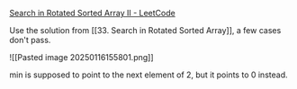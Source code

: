 [Search in Rotated Sorted Array II - LeetCode](https://leetcode.com/problems/search-in-rotated-sorted-array-ii/description/)

Use the solution from [[33. Search in Rotated Sorted Array]], a few cases don't pass.

![[Pasted image 20250116155801.png]]

min is supposed to point to the next element of 2, but it points to 0 instead. 